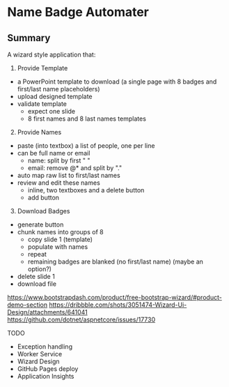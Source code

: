 # Name Badge Automater

## Summary 

A wizard style application that: 

1. Provide Template
  - a PowerPoint template to download (a single page with 8 badges and first/last name placeholders)
  - upload designed template
  - validate template
    - expect one slide
    - 8 first names and 8 last names templates

2. Provide Names
  - paste (into textbox) a list of people, one per line
  - can be full name or email
    - name: split by first " "
    - email: remove @* and split by "."
  - auto map raw list to first/last names 
  - review and edit these names
    - inline, two textboxes and a delete button
    - add button

3. Download Badges 
  - generate button
  - chunk names into groups of 8
    - copy slide 1 (template)
    - populate with names
    - repeat
    - remaining badges are blanked (no first/last name) (maybe an option?)
  - delete slide 1
  - download file 


  https://www.bootstrapdash.com/product/free-bootstrap-wizard/#product-demo-section
  https://dribbble.com/shots/3051474-Wizard-Ui-Design/attachments/641041
  https://github.com/dotnet/aspnetcore/issues/17730

  TODO
  - Exception handling 
  - Worker Service
  - Wizard Design 
  - GitHub Pages deploy
  - Application Insights 